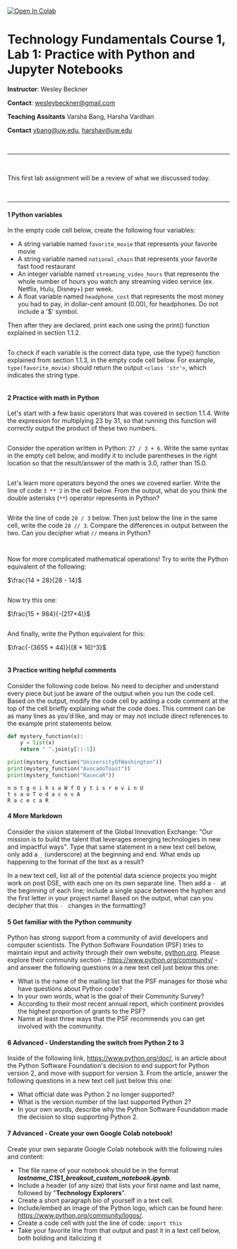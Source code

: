 <a href="https://colab.research.google.com/github/ronva-h/technology_fundamentals/blob/main/C1%20Fundamentals/LABS_PROJECT/Tech%20Fun%20C1%20L1%20Practice%20with%20Python%20and%20Jupyter%20Notebooks.ipynb" target="_parent"><img src="https://colab.research.google.com/assets/colab-badge.svg" alt="Open In Colab"/></a>

# Technology Fundamentals Course 1, Lab 1: Practice with Python and Jupyter Notebooks

**Instructor**: Wesley Beckner

**Contact**: wesleybeckner@gmail.com

**Teaching Assitants** Varsha Bang, Harsha Vardhan

**Contact** vbang@uw.edu, harshav@uw.edu

<br>

---

<br>

This first lab assignment will be a review of what we discussed today.

<br>

---




#### 1 Python variables

In the empty code cell below, create the following four variables:
- A string variable named `favorite_movie` that represents your favorite movie
- A string variable named `national_chain` that represents your favorite fast food restaurant
- An integer variable named `streaming_video_hours` that represents the whole number of hours you watch any streaming video service (ex. Netflix, Hulu, Disney+) per week.
- A float variable named `headphone_cost` that represents the most money you had to pay, in dollar-cent amount (0.00), for headphones. Do not include a '$' symbol.

Then after they are declared, print each one using the print() function explained in section 1.1.2.


```python

```

To check if each variable is the correct data type, use the type() function explained from section 1.1.3, in the empty code cell below. For example, `type(favorite_movie)` should return the output `<class 'str'>`, which indicates the string type.


```python

```

#### 2 Practice with math in Python

Let's start with a few basic operators that was covered in section 1.1.4. Write the expression for multiplying 23 by 31, so that running this function will correctly output the product of these two numbers.


```python

```

Consider the operation written in Python: `27 / 3 + 6`. Write the same syntax in the empty cell below, and modify it to include parentheses in the right location so that the result/answer of the math is 3.0, rather than 15.0.


```python

```

Let's learn more operators beyond the ones we covered earlier. Write the line of code `3 ** 2` in the cell below. From the output, what do you think the double asterisks (`**`) operator represents in Python?


```python

```

Write the line of code `28 / 3` below. Then just below the line in the same cell, write the code `28 // 3`. Compare the differences in output between the two. Can you decipher what `//` means in Python?


```python

```


```python

```

Now for more complicated mathematical operations! Try to write the Python equivalent of the following:

$\frac{14 + 28}{28 - 14}$


```python

```

Now try this one:

$\frac{15 + 984}{-(217+4)}$


```python

```

And finally, write the Python equivalent for this:

$\frac{-(3655 * 44)}{(8 * 16)^3}$


```python

```

#### 3 Practice writing helpful comments

Consider the following code below. No need to decipher and understand every piece but just be aware of the output when you run the code cell. Based on the output, modify the code cell by adding a code comment at the top of the cell briefly explaining what the code does. This comment can be as many lines as you'd like, and may or may not include direct references to the example print statements below.


```python
def mystery_function(x):
    y = list(x)
    return " ".join(y[::-1])

print(mystery_function("UniversityOfWashington"))
print(mystery_function("AvocadoToast"))
print(mystery_function("RacecaR"))
```

    n o t g n i h s a W f O y t i s r e v i n U
    t s a o T o d a c o v A
    R a c e c a R


#### 4 More Markdown

Consider the vision statement of the Global Innovation Exchange: "Our mission is to build the talent that leverages emerging technologies in new and impactful ways". Type that same statement in a new text cell below, only add a `_` (underscore) at the beginning and end. What ends up happening to the format of the text as a result?

In a new text cell, list all of the potential data science projects you might work on post DSE, with each one on its own separate line. Then add a `- ` at the beginning of each line; include a single space between the hyphen and the first letter in your project name! Based on the output, what can you decipher that this `- ` changes in the formatting?

#### 5 Get familiar with the Python community

Python has strong support from a community of avid developers and computer scientists. The Python Software Foundation (PSF) tries to maintain input and activity through their own website, [python.org](https://). Please explore their community section - https://www.python.org/community/ - and answer the following questions in a new text cell just below this one:
- What is the name of the mailing list that the PSF manages for those who have questions about Python code?
- In your own words, what is the goal of their Community Survey?
- According to their most recent annual report, which continent provides the highest proportion of grants to the PSF?
- Name at least three ways that the PSF recommends you can get involved with the community.

#### 6 Advanced - Understanding the switch from Python 2 to 3

Inside of the following link, https://www.python.org/doc/, is an article about the Python Software Foundation's decision to end support for Python version 2, and move with support for version 3. From the article, answer the following questions in a new text cell just below this one:
- What official date was Python 2 no longer supported?
- What is the version number of the last supported Python 2?
- In your own words, describe why the Python Software Foundation made the decision to stop supporting Python 2.

#### 7 Advanced - Create your own Google Colab notebook!

Create your own separate Google Colab notebook with the following rules and content:
- The file name of your notebook should be in the format ***lastname_C1S1_breakout_custom_notebook.ipynb***.
- Include a header (of any size) that lists your first name and last name, followed by "**Technology Explorers**".
- Create a short paragraph bio of yourself in a text cell.
- Include/embed an image of the Python logo, which can be found here: https://www.python.org/community/logos/.
- Create a code cell with just the line of code: `import this`
- Take your favorite line from that output and past it in a text cell below, both bolding and italicizing it

